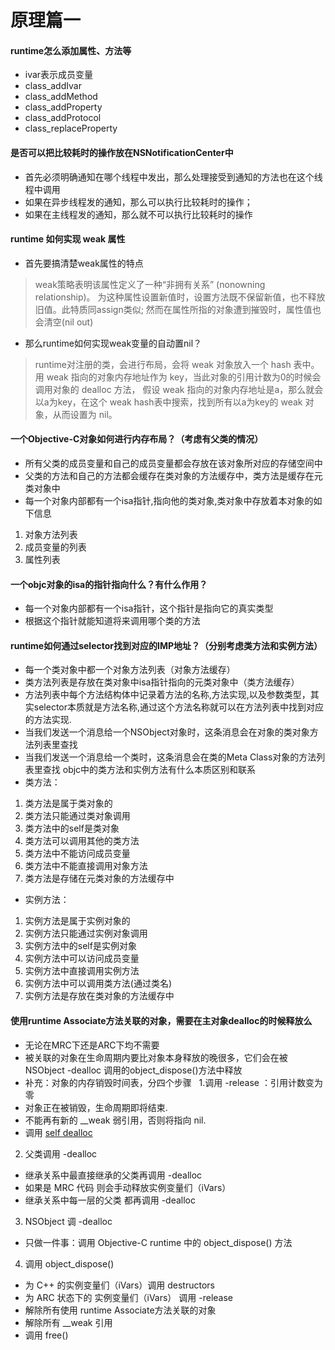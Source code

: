 # 原理篇一
#### runtime怎么添加属性、方法等
* ivar表示成员变量
* class_addIvar
* class_addMethod
* class_addProperty
* class_addProtocol
* class_replaceProperty
#### 是否可以把比较耗时的操作放在NSNotificationCenter中
* 首先必须明确通知在哪个线程中发出，那么处理接受到通知的方法也在这个线程中调用
* 如果在异步线程发的通知，那么可以执行比较耗时的操作；
* 如果在主线程发的通知，那么就不可以执行比较耗时的操作
#### runtime 如何实现 weak 属性
* 首先要搞清楚weak属性的特点  
>weak策略表明该属性定义了一种“非拥有关系” (nonowning relationship)。
为这种属性设置新值时，设置方法既不保留新值，也不释放旧值。此特质同assign类似;
然而在属性所指的对象遭到摧毁时，属性值也会清空(nil out)
* 那么runtime如何实现weak变量的自动置nil？
 
>runtime对注册的类，会进行布局，会将 weak 对象放入一个 hash 表中。
用 weak 指向的对象内存地址作为 key，当此对象的引用计数为0的时候会调用对象的 dealloc 方法，
假设 weak 指向的对象内存地址是a，那么就会以a为key，在这个 weak hash表中搜索，找到所有以a为key的 weak 对象，从而设置为 nil。

#### 一个Objective-C对象如何进行内存布局？（考虑有父类的情况）
* 所有父类的成员变量和自己的成员变量都会存放在该对象所对应的存储空间中
* 父类的方法和自己的方法都会缓存在类对象的方法缓存中，类方法是缓存在元类对象中
* 每一个对象内部都有一个isa指针,指向他的类对象,类对象中存放着本对象的如下信息
1. 对象方法列表
2. 成员变量的列表
3. 属性列表
#### 一个objc对象的isa的指针指向什么？有什么作用？
* 每一个对象内部都有一个isa指针，这个指针是指向它的真实类型
* 根据这个指针就能知道将来调用哪个类的方法
#### runtime如何通过selector找到对应的IMP地址？（分别考虑类方法和实例方法）
*  每一个类对象中都一个对象方法列表（对象方法缓存）
* 类方法列表是存放在类对象中isa指针指向的元类对象中（类方法缓存）
* 方法列表中每个方法结构体中记录着方法的名称,方法实现,以及参数类型，其实selector本质就是方法名称,通过这个方法名称就可以在方法列表中找到对应的方法实现.
* 当我们发送一个消息给一个NSObject对象时，这条消息会在对象的类对象方法列表里查找
* 当我们发送一个消息给一个类时，这条消息会在类的Meta Class对象的方法列表里查找
objc中的类方法和实例方法有什么本质区别和联系
* 类方法：
1. 类方法是属于类对象的
2. 类方法只能通过类对象调用
3. 类方法中的self是类对象
4. 类方法可以调用其他的类方法
5. 类方法中不能访问成员变量
6. 类方法中不能直接调用对象方法
7. 类方法是存储在元类对象的方法缓存中
* 实例方法：
1. 实例方法是属于实例对象的
2. 实例方法只能通过实例对象调用
3. 实例方法中的self是实例对象
4. 实例方法中可以访问成员变量
5. 实例方法中直接调用实例方法
6. 实例方法中可以调用类方法(通过类名)
7. 实例方法是存放在类对象的方法缓存中
#### 使用runtime Associate方法关联的对象，需要在主对象dealloc的时候释放么
*  无论在MRC下还是ARC下均不需要
* 被关联的对象在生命周期内要比对象本身释放的晚很多，它们会在被 NSObject -dealloc 调用的object_dispose()方法中释放
* 补充：对象的内存销毁时间表，分四个步骤
 
1.调用 -release ：引用计数变为零
* 对象正在被销毁，生命周期即将结束.
* 不能再有新的 __weak 弱引用，否则将指向 nil.
* 调用 [self dealloc](#)
2. 父类调用 -dealloc
* 继承关系中最直接继承的父类再调用 -dealloc
* 如果是 MRC 代码 则会手动释放实例变量们（iVars）
* 继承关系中每一层的父类 都再调用 -dealloc
3. NSObject 调 -dealloc
* 只做一件事：调用 Objective-C runtime 中的 object_dispose() 方法
4. 调用 object_dispose()
* 为 C++ 的实例变量们（iVars）调用 destructors
* 为 ARC 状态下的 实例变量们（iVars） 调用 -release
* 解除所有使用 runtime Associate方法关联的对象
* 解除所有 __weak 引用
* 调用 free()

